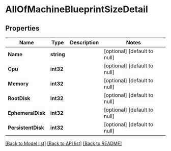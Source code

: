 # AllOfMachineBlueprintSizeDetail

## Properties
Name | Type | Description | Notes
------------ | ------------- | ------------- | -------------
**Name** | **string** |  | [optional] [default to null]
**Cpu** | **int32** |  | [optional] [default to null]
**Memory** | **int32** |  | [optional] [default to null]
**RootDisk** | **int32** |  | [optional] [default to null]
**EphemeralDisk** | **int32** |  | [optional] [default to null]
**PersistentDisk** | **int32** |  | [optional] [default to null]

[[Back to Model list]](../README.md#documentation-for-models) [[Back to API list]](../README.md#documentation-for-api-endpoints) [[Back to README]](../README.md)


